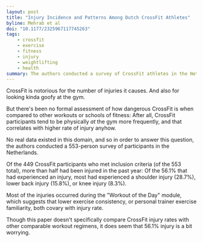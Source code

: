 ```yaml
---
layout: post
title: "Injury Incidence and Patterns Among Dutch CrossFit Athletes"
byline: Mehrab et al
doi: "10.1177/2325967117745263"
tags:
    - crossfit
    - exercise
    - fitness
    - injury
    - weightlifting
    - health
summary: The authors conducted a survey of CrossFit athletes in the Netherlands to better understand injury incidence rate.
---
```


CrossFit is notorious for the number of injuries it causes. And also for looking kinda goofy at the gym.

But there's been no formal assessment of how dangerous CrossFit is when compared to other workouts or schools of fitness: After all, CrossFit participants tend to be physically _at_ the gym more frequently, and that correlates with higher rate of injury anyhow.

No real data existed in this domain, and so in order to answer this question, the authors conducted a 553-person survey of participants in the Netherlands.

Of the 449 CrossFit participants who met inclusion criteria (of the 553 total), more than half had been injured in the past year: Of the 56.1% that had experienced an injury, most had experienced a shoulder injury (28.7%), lower back injury (15.8%), or knee injury (8.3%).

Most of the injuries occurred during the "Workout of the Day" module, which suggests that lower exercise consistency, or personal trainer exercise familiarity, both covary with injury rate.

Though this paper doesn't specifically compare CrossFit injury rates with other comparable workout regimens, it does seem that 56.1% injury is a bit worrying.
